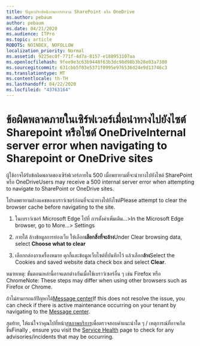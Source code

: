 ```yaml
---
title: ปัญหาประสิทธิภาพการทํางาน SharePoint หรือ OneDrive
ms.author: pebaum
author: pebaum
ms.date: 04/21/2020
ms.audience: ITPro
ms.topic: article
ROBOTS: NOINDEX, NOFOLLOW
localization_priority: Normal
ms.assetid: 9225ec0f-771f-4d7a-8157-e188953107aa
ms.openlocfilehash: 9fee9e3c63b9448f63b3dc98d98b3b28e03a7300
ms.sourcegitcommit: 631cbb5f03e5371f0995e976536d24e9d13746c3
ms.translationtype: MT
ms.contentlocale: th-TH
ms.lasthandoff: 04/22/2020
ms.locfileid: "43763164"
---
```

# <a name="internal-server-error-when-navigating-to-sharepoint-or-onedrive-sites"></a><span data-ttu-id="c5b3a-102">ข้อผิดพลาดภายในเซิร์ฟเวอร์เมื่อนําทางไปยังไซต์ Sharepoint หรือไซต์ OneDrive</span><span class="sxs-lookup"><span data-stu-id="c5b3a-102">Internal server error when navigating to Sharepoint or OneDrive sites</span></span>

<span data-ttu-id="c5b3a-103">ผู้ใช้อาจได้รับข้อผิดพลาดของเซิร์ฟเวอร์ภายใน 500 เมื่อพยายามที่จะนําทางไปยังไซต์ SharePoint หรือ OneDrive</span><span class="sxs-lookup"><span data-stu-id="c5b3a-103">Users may receive a 500 internal server error when attempting to navigate to SharePoint or OneDrive sites.</span></span> 

<span data-ttu-id="c5b3a-104">โปรดพยายามล้างแคชของเบราว์เซอร์ก่อนที่จะนําทางไปยังไซต์</span><span class="sxs-lookup"><span data-stu-id="c5b3a-104">Please attempt to clear the browser cache before navigating to the site.</span></span>


1. <span data-ttu-id="c5b3a-105">ในเบราว์เซอร์ Microsoft Edge ไปที่ การตั้งค่าเพิ่มเติม...></span><span class="sxs-lookup"><span data-stu-id="c5b3a-105">In the Microsoft Edge browser, go to More...> Settings</span></span>

2. <span data-ttu-id="c5b3a-106">ภายใต้ ล้างข้อมูลการท่องเว็บ ให้เลือก**เลือกสิ่งที่จะล้าง**</span><span class="sxs-lookup"><span data-stu-id="c5b3a-106">Under Clear browsing data, select **Choose what to clear**</span></span>

3. <span data-ttu-id="c5b3a-107">เลือกกล่องกาเครื่องหมาย คุกกี้และข้อมูลเว็บไซต์ที่บันทึกไว้ แล้วเลือก**ล้าง**</span><span class="sxs-lookup"><span data-stu-id="c5b3a-107">Select the Cookies and saved website data check box and select **Clear**.</span></span>

<span data-ttu-id="c5b3a-108">หมายเหตุ: ขั้นตอนเหล่านี้อาจแตกต่างกันเมื่อใช้เบราว์เซอร์อื่น ๆ เช่น Firefox หรือ Chrome</span><span class="sxs-lookup"><span data-stu-id="c5b3a-108">Note: These steps may differ when using other browsers such as Firefox or Chrome.</span></span>

<span data-ttu-id="c5b3a-109">ถ้าไม่สามารถแก้ปัญหาได้[Message center](https://portal.office.com/adminportal/home#/MessageCenter)</span><span class="sxs-lookup"><span data-stu-id="c5b3a-109">If this does not resolve the issue, you can check if there is active maintenance occurring on your tenant by navigating to the [Message center](https://portal.office.com/adminportal/home#/MessageCenter).</span></span>

<span data-ttu-id="c5b3a-110">สุดท้าย, ให้แน่ใจว่าคุณไปที่หน้า[สุขภาพบริการ](https://portal.office.com/adminportal/home#/servicehealth)เพื่อตรวจสอบคําแนะนําใด ๆ / เหตุการณ์ที่อาจเกิดขึ้น</span><span class="sxs-lookup"><span data-stu-id="c5b3a-110">Finally , ensure you visit the [Service Health](https://portal.office.com/adminportal/home#/servicehealth) page to check for any advisories/incidents that may be occurring.</span></span>

